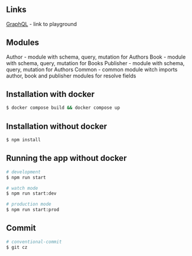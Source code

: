 ## Links

[GraphQL](http://localhost:3000/graphql) - link to playground

## Modules

Author - module with schema, query, mutation for Authors
Book - module with schema, query, mutation for Books
Publisher - module with schema, query, mutation for Authors
Common - common module witch imports author, book and publisher modules for resolve fields

## Installation with docker

```bash
$ docker compose build && docker compose up
```

## Installation without docker

```bash
$ npm install
```

## Running the app without docker

```bash
# development
$ npm run start

# watch mode
$ npm run start:dev

# production mode
$ npm run start:prod
```

## Commit

```bash
# conventional-commit
$ git cz
```
